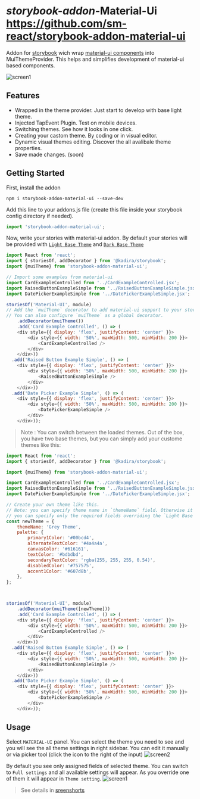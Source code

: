 #  _storybook-addon-_**Material-Ui** https://github.com/sm-react/storybook-addon-material-ui

Addon for [storybook](https://github.com/kadirahq/react-storybook) wich wrap [material-ui components](http://www.material-ui.com/) into MuiThemeProvider. This helps and simplifies development of material-ui based components.

![screen1](doc/screen1.png)

## Features

- Wrapped in the theme provider. Just start to develop with base light theme.
- Injected TapEvent Plugin. Test on mobile devices.
- Switching themes. See how it looks in one click.
- Creating your castom theme. By coding or in visual editor.
- Dynamic visual themes editing. Discover the all avalibale theme properties.
- Save made changes. (soon)

## Getting Started

First, install the addon

```shell
npm i storybook-addon-material-ui --save-dev
```

Add this line to your addons.js file (create this file inside your storybook config directory if needed).

```js
import 'storybook-addon-material-ui';
```

Now, write your stories with material-ui addon. By default your stories will be provided with [`Light Base Theme`](https://github.com/callemall/material-ui/blob/master/src/styles/baseThemes/lightBaseTheme.js) and [`Dark Base Theme`](https://github.com/callemall/material-ui/blob/master/src/styles/baseThemes/darkBaseTheme.js)

```js
import React from 'react';
import { storiesOf, addDecorator } from '@kadira/storybook';
import {muiTheme} from 'storybook-addon-material-ui';

// Import some examples from material-ui
import CardExampleControlled from '../CardExampleControlled.jsx';
import RaisedButtonExampleSimple from '../RaisedButtonExampleSimple.jsx';
import DatePickerExampleSimple from '../DatePickerExampleSimple.jsx';

storiesOf('Material-UI', module)
// Add the `muiTheme` decorator to add material-ui support to your stories.
// You can also configure `muiTheme` as a global decorator.
    .addDecorator(muiTheme())
    .add('Card Example Controlled', () => (
    <div style={{ display: 'flex', justifyContent: 'center' }}>
        <div style={{ width: '50%', maxWidth: 500, minWidth: 200 }}>
            <CardExampleControlled />
        </div>
    </div>))
  .add('Raised Button Example Simple', () => (
    <div style={{ display: 'flex', justifyContent: 'center' }}>
        <div style={{ width: '50%', maxWidth: 500, minWidth: 200 }}>
            <RaisedButtonExampleSimple />
        </div>
    </div>))
  .add('Date Picker Example Simple', () => (
    <div style={{ display: 'flex', justifyContent: 'center' }}>
        <div style={{ width: '50%', maxWidth: 500, minWidth: 200 }}>
            <DatePickerExampleSimple />
        </div>
    </div>));
```
> Note : You can switch between the loaded themes. Out of the box, you have two base themes, but you can simply add your custome themes like this:

```js
import React from 'react';
import { storiesOf, addDecorator } from '@kadira/storybook';

import {muiTheme} from 'storybook-addon-material-ui';

import CardExampleControlled from '../CardExampleControlled.jsx';
import RaisedButtonExampleSimple from '../RaisedButtonExampleSimple.jsx';
import DatePickerExampleSimple from '../DatePickerExampleSimple.jsx';

// Create your own theme like this. 
// Note: you can specify theme name in `themeName` field. Otherwise it will be displayed by the number.
// you can specify only the required fields overriding the `Light Base Theme`
const newTheme = {
    themeName: 'Grey Theme',
    palette: {
        primary1Color: '#00bcd4',
        alternateTextColor: '#4a4a4a',
        canvasColor: '#616161',
        textColor: '#bdbdbd',
        secondaryTextColor: 'rgba(255, 255, 255, 0.54)',
        disabledColor: '#757575',
        accent1Color: '#607d8b',
    },
};



storiesOf('Material-UI', module)
    .addDecorator(muiTheme([newTheme]))
    .add('Card Example Controlled', () => (
    <div style={{ display: 'flex', justifyContent: 'center' }}>
        <div style={{ width: '50%', maxWidth: 500, minWidth: 200 }}>
            <CardExampleControlled />
        </div>
    </div>))
  .add('Raised Button Example Simple', () => (
    <div style={{ display: 'flex', justifyContent: 'center' }}>
        <div style={{ width: '50%', maxWidth: 500, minWidth: 200 }}>
            <RaisedButtonExampleSimple />
        </div>
    </div>))
  .add('Date Picker Example Simple', () => (
    <div style={{ display: 'flex', justifyContent: 'center' }}>
        <div style={{ width: '50%', maxWidth: 500, minWidth: 200 }}>
            <DatePickerExampleSimple />
        </div>
    </div>));


```

## Usage

Select `MATERIAL-UI` panel. You can select the theme you need to see and you will see the all theme settings in right sidebar. You can edit it manually or via picker tool (click the icon to the right of the input)
![screen2](doc/screen3.png)

By default you see only assigned fields of selected theme. You can switch to `Full settings` and all available settings will appear. As you override one of them it will appear in `Theme setting`.
![screen1](doc/screen6.png)

> See details in [sreenshorts](doc/screenshorts.md)
